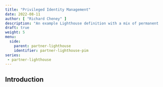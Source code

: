 ```yaml
---
title: "Privileged Identity Management"
date: 2022-08-11
author: [ "Richard Cheney" ]
description: "An example Lighthouse definition with a mix of permanent and PIM eligible roles. Maintain ACR recognition whilst meeting least privilege requirements. Enable just in time access to elevated permissions with approvals."
draft: true
weight: 5
menu:
  side:
    parent: partner-lighthouse
    identifier: partner-lighthouse-pim
series:
 - partner-lighthouse
---
```


## Introduction
